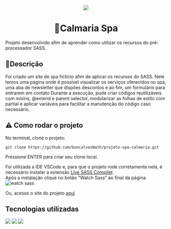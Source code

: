 <p align="center"><img src="http://img.shields.io/static/v1?label=STATUS&message=CONCLUIDO&color=GREEN&style=for-the-badge"/></p>

<h1 align="center"> 💆Calmaria Spa</h1>
Projeto desenvolvido afim de aprender como utilizar os recursos do pré-processador SASS.<br>

<h2>📃Descrição</h2>
Foi criado um site de spa fictício afim de aplicar os recursos do SASS. Nele temos uma página onde é possivel visualizar os serviços oferecidos no spa, uma aba de newsletter que dispões descontos e ao fim, um formulário para entrarem em contato
Durante a execução, pude criar códigos reutilizáveis com mixins, @extend e parent selector, modularizar as folhas de estilo com partial e aplicar variáveis para facilitar a manutenção do código caso necessário.

<h2>⚠️ Como rodar o projeto</h1>

No terminal, clone o projeto: 

```
git clone https://github.com/GoncalvesNath/projeto-spa-calmaria.git
```
Pressione ENTER para criar seu clone local.

Foi utilizada a IDE VSCode e, para que o projeto rode corretamente nela, é necessário instalar a extensão <a target="_blank" href="https://marketplace.visualstudio.com/items?itemName=ritwickdey.live-sass">Live SASS Compiler</a>. <br>
Após a instalação clique no botão "Watch Sass" ao final da página <br>
![watch sass](https://github.com/GoncalvesNath/projeto-spa-calmaria/assets/158405216/4d3bad74-e275-4d57-82b3-b74256af4bfe)

Ou, acesse o site do projeto <a target="_blank" href="https://goncalvesnath.github.io/projeto-spa-calmaria/">aqui</a>

<h2>Tecnologias utilizadas</h2>

<img src="https://img.shields.io/badge/Sass-CC6699?style=for-the-badge&logo=sass&logoColor=white"/>
<img src="https://img.shields.io/badge/CSS3-1572B6?style=for-the-badge&logo=css3&logoColor=white"/>
<img src="https://img.shields.io/badge/HTML5-E34F26?style=for-the-badge&logo=html5&logoColor=white"/>
